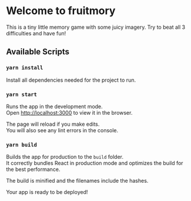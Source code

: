 # Welcome to <b>fruitmory</b>

This is a tiny little memory game with some juicy imagery.
Try to beat all 3 difficulties and have fun!

## Available Scripts

### `yarn install`

Install all dependencies needed for the project to run.<br />

### `yarn start`

Runs the app in the development mode.<br />
Open [http://localhost:3000](http://localhost:3000) to view it in the browser.

The page will reload if you make edits.<br />
You will also see any lint errors in the console.

### `yarn build`

Builds the app for production to the `build` folder.<br />
It correctly bundles React in production mode and optimizes the build for the best performance.

The build is minified and the filenames include the hashes.<br />

Your app is ready to be deployed!
